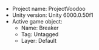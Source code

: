 <!-- UNITY CODE ASSIST INSTRUCTIONS START -->
- Project name: ProjectVoodoo
- Unity version: Unity 6000.0.50f1
- Active game object:
  - Name: Breaker
  - Tag: Untagged
  - Layer: Default
<!-- UNITY CODE ASSIST INSTRUCTIONS END -->